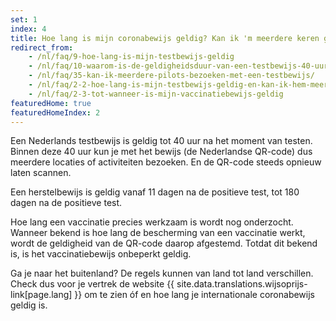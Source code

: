 ```yaml
---
set: 1
index: 4
title: Hoe lang is mijn coronabewijs geldig? Kan ik 'm meerdere keren gebruiken?	
redirect_from: 
    - /nl/faq/9-hoe-lang-is-mijn-testbewijs-geldig
    - /nl/faq/10-waarom-is-de-geldigheidsduur-van-een-testbewijs-40-uur
    - /nl/faq/35-kan-ik-meerdere-pilots-bezoeken-met-een-testbewijs/
    - /nl/faq/2-2-hoe-lang-is-mijn-testbewijs-geldig-en-kan-ik-hem-meerdere-keren-gebruiken
    - /nl/faq/2-3-tot-wanneer-is-mijn-vaccinatiebewijs-geldig
featuredHome: true
featuredHomeIndex: 2
---
```

Een Nederlands testbewijs is geldig tot 40 uur na het moment van testen. Binnen deze 40 uur kun je met het bewijs (de Nederlandse QR-code) dus meerdere locaties of activiteiten bezoeken. En de QR-code steeds opnieuw laten scannen. 

Een herstelbewijs is geldig vanaf 11 dagen na de positieve test, tot 180 dagen na de positieve test. 

Hoe lang een vaccinatie precies werkzaam is wordt nog onderzocht. Wanneer bekend is hoe lang de bescherming van een vaccinatie werkt, wordt de geldigheid van de QR-code daarop afgestemd. Totdat dit bekend is, is het vaccinatiebewijs onbeperkt geldig.

Ga je naar het buitenland? De regels kunnen van land tot land verschillen. Check dus voor je vertrek de website {{ site.data.translations.wijsoprijs-link[page.lang] }} om te zien óf en hoe lang je internationale coronabewijs geldig is.
